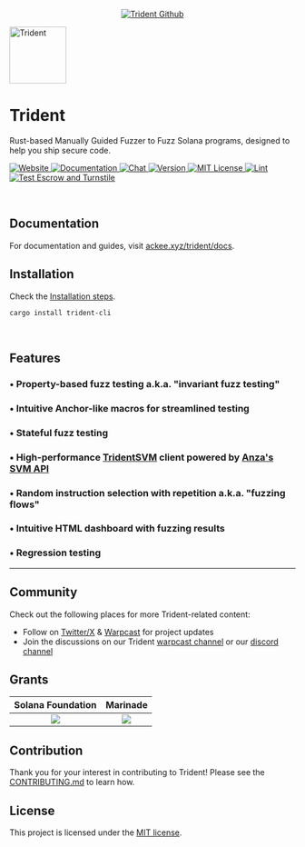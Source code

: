 <p align="center">
  <a href="https://usetrident.xyz/">
    <picture>
      <source media="(prefers-color-scheme: dark)" srcset="https://abchprod.wpengine.com/wp-content/uploads/2024/05/Trident-Github.png?raw=true">
      <img alt="Trident Github" src="https://abchprod.wpengine.com/wp-content/uploads/2024/05/Trident-Github.png?raw=true" width="auto">
    </picture>
  </a>
</p>

<p align="left">
  <a href="https://usetrident.xyz/">
    <img height="100" width="100" src="https://abchprod.wpengine.com/wp-content/uploads/2024/05/Trident-Color.png" alt="Trident"/>
  </a>

# Trident


<p align="left">
  Rust-based Manually Guided Fuzzer to Fuzz Solana programs, designed to help you ship secure code.
<p>

<p align="left">
<a href="https://usetrident.xyz/" target="_blank" rel="noopener noreferrer">
   <picture>
     <source media="(prefers-color-scheme: dark)" srcset="https://img.shields.io/badge/website-usetrident.xyz-blue?colorA=21262d&colorB=0000FF&style=flat">
     <img src="https://img.shields.io/badge/website-usetrident.xyz-blue?colorA=f6f8fa&colorB=0000FF&style=flat" alt="Website">
   </picture>
 </a>
<a href="https://ackee.xyz/trident/docs/latest/" target="_blank" rel="noopener noreferrer">
   <picture>
     <source media="(prefers-color-scheme: dark)" srcset="https://img.shields.io/badge/docs-ackee.xyz-blue?colorA=21262d&colorB=0000FF&style=flat">
     <img src="https://img.shields.io/badge/docs-ackee.xyz-blue?colorA=f6f8fa&colorB=0000FF&style=flat" alt="Documentation">
   </picture>
 </a>
<a href="https://discord.gg/JhTVXUvaEr" target="_blank" rel="noopener noreferrer">
   <picture>
     <source media="(prefers-color-scheme: dark)" srcset="https://img.shields.io/discord/867746290678104064?colorA=21262d&colorB=0000FF&style=flat">
     <img src="https://img.shields.io/discord/867746290678104064?colorA=f6f8fa&colorB=0000FF&style=flat" alt="Chat">
   </picture>
 </a>
 <a href="https://crates.io/crates/trident-cli" target="_blank" rel="noopener noreferrer">
   <picture>
     <source media="(prefers-color-scheme: dark)" srcset="https://img.shields.io/crates/v/trident-cli?colorA=21262d&colorB=21262d&style=flat">
     <img src="https://img.shields.io/crates/v/trident-cli?colorA=f6f8fa&colorB=f6f8fa&style=flat" alt="Version">
   </picture>
 </a>
 <a href="https://github.com/Ackee-Blockchain/trident/blob/master/LICENSE" target="_blank" rel="noopener noreferrer">
    <picture>
      <source media="(prefers-color-scheme: dark)" srcset="https://img.shields.io/npm/l/@coinbase/onchainkit?colorA=21262d&colorB=21262d&style=flat">
      <img src="https://img.shields.io/npm/l/@coinbase/onchainkit?colorA=f6f8fa&colorB=f6f8fa&style=flat" alt="MIT License">
    </picture>
  </a>
  <a href="https://github.com/Ackee-Blockchain/trident/actions/workflows/lint.yml" target="_blank" rel="noopener noreferrer">
    <picture>
      <source media="(prefers-color-scheme: dark)" srcset="https://img.shields.io/github/actions/workflow/status/Ackee-Blockchain/trident/lint.yml?label=Lint&colorA=21262d&style=flat">
      <img src="https://img.shields.io/github/actions/workflow/status/Ackee-Blockchain/trident/lint.yml?label=Lint&colorA=f6f8fa&style=flat" alt="Lint">
    </picture>
  </a>
  <a href="https://github.com/Ackee-Blockchain/trident/actions/workflows/fuzz.yml" target="_blank" rel="noopener noreferrer">
    <picture>
      <source media="(prefers-color-scheme: dark)" srcset="https://img.shields.io/github/actions/workflow/status/Ackee-Blockchain/trident/fuzz.yml?label=Test%20Fuzz%20Tests&colorA=21262d&style=flat">
      <img src="https://img.shields.io/github/actions/workflow/status/Ackee-Blockchain/trident/fuzz.yml?label=Test%20Fuzz%20Tests&colorA=f6f8fa&style=flat" alt="Test Escrow and Turnstile">
    </picture>
  </a>
</p>

<br />



## Documentation

For documentation and guides, visit [ackee.xyz/trident/docs](https://ackee.xyz/trident/docs/).

## Installation

Check the [Installation steps](https://ackee.xyz/trident/docs/latest/basics/installation/).

```shell
cargo install trident-cli
```
</p>

<br />

## Features


### • Property-based fuzz testing a.k.a. "invariant fuzz testing"

### • Intuitive Anchor-like macros for streamlined testing

### • Stateful fuzz testing

### • High-performance [TridentSVM](https://github.com/Ackee-Blockchain/trident-svm) client powered by [Anza's SVM API](https://www.anza.xyz/blog/anzas-new-svm-api)

### • Random instruction selection with repetition a.k.a. "fuzzing flows"

### • Intuitive HTML dashboard with fuzzing results

### • Regression testing


---

## Community

Check out the following places for more Trident-related content:

- Follow on [Twitter/X](https://twitter.com/TridentSolana) & [Warpcast](https://warpcast.com/~/channel/trident) for project updates
- Join the discussions on our Trident [warpcast channel](https://warpcast.com/~/channel/trident) or our [discord channel](https://discord.gg/wyBW9Q23aJ)

## Grants

Solana Foundation             |  Marinade
:-------------------------:|:-------------------------:
[![](https://abchprod.wpengine.com/wp-content/uploads/2024/05/Solana-Foundation.png)](https://ackee.xyz/blog/introducing-trident-the-first-open-source-fuzzer-for-solana-programs/)  |  [![](https://abchprod.wpengine.com/wp-content/uploads/2024/05/Marinade.png)](https://solana.com/news/riptide-hackathon-winners-solana)

## Contribution

Thank you for your interest in contributing to Trident! Please see the [CONTRIBUTING.md](./CONTRIBUTING.md) to learn how.

## License

This project is licensed under the [MIT license](https://github.com/Ackee-Blockchain/trident/blob/master/LICENSE).
